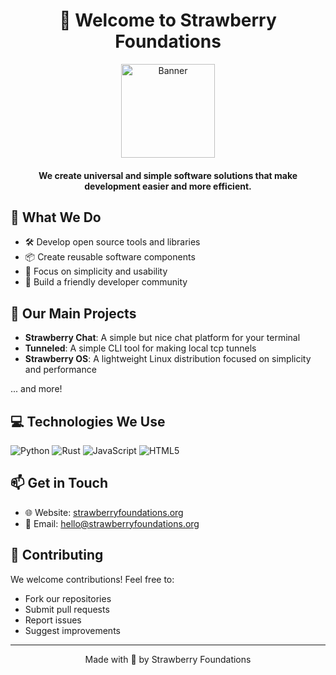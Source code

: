 <div align="center">
    <h1>🍓 Welcome to Strawberry Foundations</h1>
    <img src="https://github.com/user-attachments/assets/7659b072-95fc-4ce3-acea-4e10d3734933" width="150px" alt="Banner">
    <h4>We create universal and simple software solutions that make development easier and more efficient.</h4>
</div>


## 🚀 What We Do
- 🛠️ Develop open source tools and libraries
- 📦 Create reusable software components
- 🌱 Focus on simplicity and usability
- 🤝 Build a friendly developer community

## 🔧 Our Main Projects
- **Strawberry Chat**: A simple but nice chat platform for your terminal
- **Tunneled**: A simple CLI tool for making local tcp tunnels
- **Strawberry OS**: A lightweight Linux distribution focused on simplicity and performance

... and more! 

## 💻 Technologies We Use
![Python](https://img.shields.io/badge/-Python-3776AB?style=for-the-badge&logo=python&logoColor=white)
![Rust](https://img.shields.io/badge/-Rust-orange?style=for-the-badge&logo=rust&logoColor=white)
![JavaScript](https://img.shields.io/badge/-Javascript-yellow?style=for-the-badge&logo=javascript&logoColor=white)
![HTML5](https://img.shields.io/badge/-HTML-orange?style=for-the-badge&logo=html5&logoColor=white)

## 📫 Get in Touch
- 🌐 Website: [strawberryfoundations.org](https://strawberryfoundations.org)
- 📧 Email: hello@strawberryfoundations.org

## 🤝 Contributing
We welcome contributions! Feel free to:
- Fork our repositories
- Submit pull requests
- Report issues
- Suggest improvements

---
<div align="center">
Made with 🍓 by Strawberry Foundations
</div>
